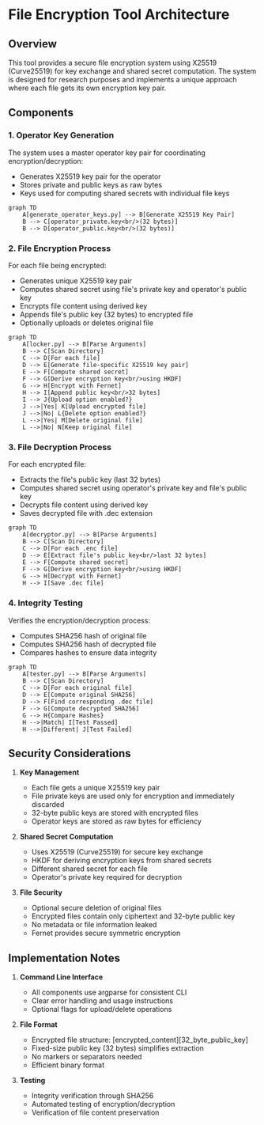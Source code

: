 # File Encryption Tool Architecture

## Overview
This tool provides a secure file encryption system using X25519 (Curve25519) for key exchange and shared secret computation. The system is designed for research purposes and implements a unique approach where each file gets its own encryption key pair.

## Components

### 1. Operator Key Generation
The system uses a master operator key pair for coordinating encryption/decryption:
- Generates X25519 key pair for the operator
- Stores private and public keys as raw bytes
- Keys used for computing shared secrets with individual file keys

```mermaid
graph TD
    A[generate_operator_keys.py] --> B[Generate X25519 Key Pair]
    B --> C[operator_private.key<br/>(32 bytes)]
    B --> D[operator_public.key<br/>(32 bytes)]
```

### 2. File Encryption Process
For each file being encrypted:
- Generates unique X25519 key pair
- Computes shared secret using file's private key and operator's public key
- Encrypts file content using derived key
- Appends file's public key (32 bytes) to encrypted file
- Optionally uploads or deletes original file

```mermaid
graph TD
    A[locker.py] --> B[Parse Arguments]
    B --> C[Scan Directory]
    C --> D[For each file]
    D --> E[Generate file-specific X25519 key pair]
    E --> F[Compute shared secret]
    F --> G[Derive encryption key<br/>using HKDF]
    G --> H[Encrypt with Fernet]
    H --> I[Append public key<br/>32 bytes]
    I --> J{Upload option enabled?}
    J -->|Yes| K[Upload encrypted file]
    J -->|No| L{Delete option enabled?}
    L -->|Yes| M[Delete original file]
    L -->|No| N[Keep original file]
```

### 3. File Decryption Process
For each encrypted file:
- Extracts the file's public key (last 32 bytes)
- Computes shared secret using operator's private key and file's public key
- Decrypts file content using derived key
- Saves decrypted file with .dec extension

```mermaid
graph TD
    A[decryptor.py] --> B[Parse Arguments]
    B --> C[Scan Directory]
    C --> D[For each .enc file]
    D --> E[Extract file's public key<br/>last 32 bytes]
    E --> F[Compute shared secret]
    F --> G[Derive encryption key<br/>using HKDF]
    G --> H[Decrypt with Fernet]
    H --> I[Save .dec file]
```

### 4. Integrity Testing
Verifies the encryption/decryption process:
- Computes SHA256 hash of original file
- Computes SHA256 hash of decrypted file
- Compares hashes to ensure data integrity

```mermaid
graph TD
    A[tester.py] --> B[Parse Arguments]
    B --> C[Scan Directory]
    C --> D[For each original file]
    D --> E[Compute original SHA256]
    D --> F[Find corresponding .dec file]
    F --> G[Compute decrypted SHA256]
    G --> H{Compare Hashes}
    H -->|Match| I[Test Passed]
    H -->|Different| J[Test Failed]
```

## Security Considerations

1. **Key Management**
   - Each file gets a unique X25519 key pair
   - File private keys are used only for encryption and immediately discarded
   - 32-byte public keys are stored with encrypted files
   - Operator keys are stored as raw bytes for efficiency

2. **Shared Secret Computation**
   - Uses X25519 (Curve25519) for secure key exchange
   - HKDF for deriving encryption keys from shared secrets
   - Different shared secret for each file
   - Operator's private key required for decryption

3. **File Security**
   - Optional secure deletion of original files
   - Encrypted files contain only ciphertext and 32-byte public key
   - No metadata or file information leaked
   - Fernet provides secure symmetric encryption

## Implementation Notes

1. **Command Line Interface**
   - All components use argparse for consistent CLI
   - Clear error handling and usage instructions
   - Optional flags for upload/delete operations

2. **File Format**
   - Encrypted file structure: [encrypted_content][32_byte_public_key]
   - Fixed-size public key (32 bytes) simplifies extraction
   - No markers or separators needed
   - Efficient binary format

3. **Testing**
   - Integrity verification through SHA256
   - Automated testing of encryption/decryption
   - Verification of file content preservation